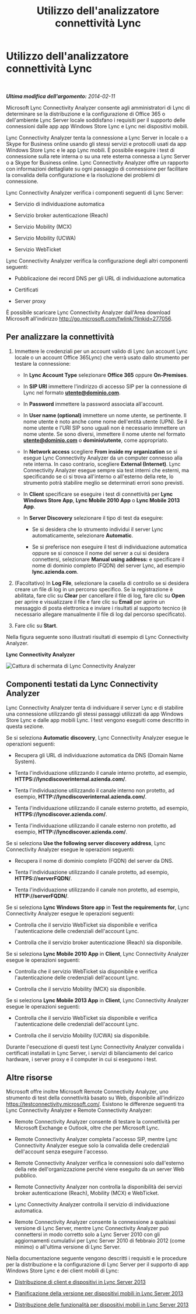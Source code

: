 ﻿---
title: Utilizzo dell'analizzatore connettività Lync
TOCTitle: Utilizzo dell'analizzatore connettività Lync
ms:assetid: 954953fb-0c7a-4fd5-8acd-68ecb59b20af
ms:mtpsurl: https://technet.microsoft.com/it-it/library/JJ907302(v=OCS.15)
ms:contentKeyID: 52062232
ms.date: 08/24/2015
mtps_version: v=OCS.15
ms.translationtype: HT
---

# Utilizzo dell'analizzatore connettività Lync

 

_**Ultima modifica dell'argomento:** 2014-02-11_

Microsoft Lync Connectivity Analyzer consente agli amministratori di Lync di determinare se la distribuzione e la configurazione di Office 365 o dell'ambiente Lync Server locale soddisfano i requisiti per il supporto delle connessioni dalle app app Windows Store Lync e Lync nei dispositivi mobili.

Lync Connectivity Analyzer tenta la connessione a Lync Server in locale o a Skype for Business online usando gli stessi servizi e protocolli usati da app Windows Store Lync e le app Lync mobili. È possibile eseguire i test di connessione sulla rete interna o su una rete esterna connessa a Lync Server o a Skype for Business online. Lync Connectivity Analyzer offre un rapporto con informazioni dettagliate su ogni passaggio di connessione per facilitare la convalida della configurazione e la risoluzione dei problemi di connessione.

Lync Connectivity Analyzer verifica i componenti seguenti di Lync Server:

  - Servizio di individuazione automatica

  - Servizio broker autenticazione (Reach)

  - Servizio Mobility (MCX)

  - Servizio Mobility (UCWA)

  - Servizio WebTicket

Lync Connectivity Analyzer verifica la configurazione degli altri componenti seguenti:

  - Pubblicazione dei record DNS per gli URL di individuazione automatica

  - Certificati

  - Server proxy

È possibile scaricare Lync Connectivity Analyzer dall'Area download Microsoft all'indirizzo <http://go.microsoft.com/fwlink/?linkid=277056>.

## Per analizzare la connettività

1.  Immettere le credenziali per un account valido di Lync (un account Lync locale o un account Office 365Lync) che verrà usato dallo strumento per testare la connessione:
    
      - In **Lync Account Type** selezionare **Office 365** oppure **On-Premises**.
    
      - In **SIP URI** immettere l'indirizzo di accesso SIP per la connessione di Lync nel formato **utente@dominio.com**.
    
      - In **Password** immettere la password associata all'account.
    
      - In **User name (optional)** immettere un nome utente, se pertinente. Il nome utente è noto anche come nome dell'entità utente (UPN). Se il nome utente e l'URI SIP sono uguali non è necessario immettere un nome utente. Se sono diversi, immettere il nome utente nel formato **utente@dominio.com** o **dominio\\utente**, come appropriato.
    
      - In **Network access** scegliere **From inside my organization** se si esegue Lync Connectivity Analyzer da un computer connesso alla rete interna. In caso contrario, scegliere **External (Internet)**. Lync Connectivity Analyzer esegue sempre sia test interni che esterni, ma specificando se ci si trova all'interno o all'esterno della rete, lo strumento potrà stabilire meglio se determinati errori sono previsti.
    
      - In **Client** specificare se eseguire i test di connettività per **Lync Windows Store App**, **Lync Mobile 2010 App** o **Lync Mobile 2013 App**.
    
      - In **Server Discovery** selezionare il tipo di test da eseguire:
        
          - Se si desidera che lo strumento individui il server Lync automaticamente, selezionare **Automatic**.
        
          - Se si preferisce non eseguire il test di individuazione automatica oppure se si conosce il nome del server a cui si desidera connettersi, selezionare **Manual using address:** e specificare il nome di dominio completo (FQDN) del server Lync, ad esempio **lync.azienda.com**.

2.  (Facoltativo) In **Log File**, selezionare la casella di controllo se si desidera creare un file di log in un percorso specifico. Se la registrazione è abilitata, fare clic su **Clear** per cancellare il file di log, fare clic su **Open** per aprire e visualizzare il file e fare clic su **Email** per aprire un messaggio di posta elettronica e inviare i risultati al supporto tecnico (è necessario allegare manualmente il file di log dal percorso specificato).

3.  Fare clic su **Start**.

Nella figura seguente sono illustrati risultati di esempio di Lync Connectivity Analyzer.

**Lync Connectivity Analyzer**

![Cattura di schermata di Lync Connectivity Analyzer](images/JJ907302.a7cc0abe-fac2-4691-a7d8-9ffef59cdee5(OCS.15).png "Cattura di schermata di Lync Connectivity Analyzer")

## Componenti testati da Lync Connectivity Analyzer

Lync Connectivity Analyzer tenta di individuare il server Lync e di stabilire una connessione utilizzando gli stessi passaggi utilizzati da app Windows Store Lync e dalle app mobili Lync. I test vengono eseguiti come descritto in questa sezione.

Se si seleziona **Automatic discovery**, Lync Connectivity Analyzer esegue le operazioni seguenti:

  - Recupera gli URL di individuazione automatica da DNS (Domain Name System).

  - Tenta l'individuazione utilizzando il canale interno protetto, ad esempio, **HTTPS://lyncdiscoverinternal.azienda.com/**.

  - Tenta l'individuazione utilizzando il canale interno non protetto, ad esempio, **HTTP://lyncdiscoverinternal.azienda.com/**.

  - Tenta l'individuazione utilizzando il canale esterno protetto, ad esempio, **HTTPS://lyncdiscover.azienda.com/**.

  - Tenta l'individuazione utilizzando il canale esterno non protetto, ad esempio, **HTTP://lyncdiscover.azienda.com/**.

Se si seleziona **Use the following server discovery address**, Lync Connectivity Analyzer esegue le operazioni seguenti:

  - Recupera il nome di dominio completo (FQDN) del server da DNS.

  - Tenta l'individuazione utilizzando il canale protetto, ad esempio, **HTTPS://serverFQDN/**.

  - Tenta l'individuazione utilizzando il canale non protetto, ad esempio, **HTTP://serverFQDN/**.

Se si seleziona **Lync Windows Store app** in **Test the requirements for**, Lync Connectivity Analyzer esegue le operazioni seguenti:

  - Controlla che il servizio WebTicket sia disponibile e verifica l'autenticazione delle credenziali dell'account Lync.

  - Controlla che il servizio broker autenticazione (Reach) sia disponibile.

Se si seleziona **Lync Mobile 2010 App** in **Client**, Lync Connectivity Analyzer esegue le operazioni seguenti:

  - Controlla che il servizio WebTicket sia disponibile e verifica l'autenticazione delle credenziali dell'account Lync.

  - Controlla che il servizio Mobility (MCX) sia disponibile.

Se si seleziona **Lync Mobile 2013 App** in **Client**, Lync Connectivity Analyzer esegue le operazioni seguenti:

  - Controlla che il servizio WebTicket sia disponibile e verifica l'autenticazione delle credenziali dell'account Lync.

  - Controlla che il servizio Mobility (UCWA) sia disponibile.

Durante l'esecuzione di questi test Lync Connectivity Analyzer convalida i certificati installati in Lync Server, i servizi di bilanciamento del carico hardware, i server proxy e il computer in cui si eseguono i test.

## Altre risorse

Microsoft offre inoltre Microsoft Remote Connectivity Analyzer, uno strumento di test della connettività basato su Web, disponibile all'indirizzo <https://testconnectivity.microsoft.com/>. Esistono le differenze seguenti tra Lync Connectivity Analyzer e Remote Connectivity Analyzer:

  - Remote Connectivity Analyzer consente di testare la connettività per Microsoft Exchange e Outlook, oltre che per Microsoft Lync.

  - Remote Connectivity Analyzer completa l'accesso SIP, mentre Lync Connectivity Analyzer esegue solo la convalida delle credenziali dell'account senza eseguire l'accesso.

  - Remote Connectivity Analyzer verifica le connessioni solo dall'esterno della rete dell'organizzazione perché viene eseguito da un server Web pubblico.

  - Remote Connectivity Analyzer non controlla la disponibilità dei servizi broker autenticazione (Reach), Mobility (MCX) e WebTicket.

  - Lync Connectivity Analyzer controlla il servizio di individuazione automatica.

  - Remote Connectivity Analyzer consente la connessione a qualsiasi versione di Lync Server, mentre Lync Connectivity Analyzer può connettersi in modo corretto solo a Lync Server 2010 con gli aggiornamenti cumulativi per Lync Server 2010 di febbraio 2012 (come minimo) o all'ultima versione di Lync Server.

Nella documentazione seguente vengono descritti i requisiti e le procedure per la distribuzione e la configurazione di Lync Server per il supporto di app Windows Store Lync e dei client mobili di Lync:

  - [Distribuzione di client e dispositivi in Lync Server 2013](lync-server-2013-deploying-clients-and-devices.md)

  - [Pianificazione della versione per dispositivi mobili in Lync Server 2013](lync-server-2013-planning-for-mobility.md)

  - [Distribuzione delle funzionalità per dispositivi mobili in Lync Server 2013](lync-server-2013-deploying-mobility.md)

